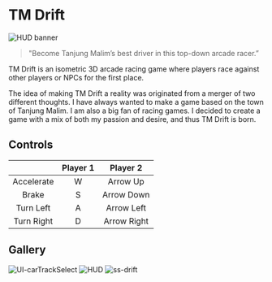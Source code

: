 # TM Drift
![HUD banner](https://github.com/danylleusof/tm-drift/assets/167318583/da2b2805-a56d-4929-bb39-9033f771ecfd)

> "Become Tanjung Malim’s best driver in this top-down arcade racer.”

TM Drift is an isometric 3D arcade racing game where players race against other players or NPCs for the first place.

The idea of making TM Drift a reality was originated from a merger of two different thoughts. I have always wanted to make a game based on the town of Tanjung Malim. I am also a big fan of racing games. I decided to create a game with a mix of both my passion and desire, and thus TM Drift is born.

## Controls
|                  | Player 1       | Player 2       |
|:----------------:|:--------------:|:--------------:|
| Accelerate       | W              | Arrow Up       |
| Brake            | S              | Arrow Down     |
| Turn Left        | A              | Arrow Left     |
| Turn Right       | D              | Arrow Right    |

## Gallery
![UI-carTrackSelect](https://github.com/danylleusof/tm-drift/assets/167318583/eac9dbd3-6c8c-4d62-87ee-245b7598726c)
![HUD](https://github.com/danylleusof/tm-drift/assets/167318583/cbb1b6bd-f442-44cf-adb7-294c1d98904a)
![ss-drift](https://github.com/danylleusof/tm-drift/assets/167318583/bc7f1fbd-8142-4fc7-bc5c-9e678c70da69)
